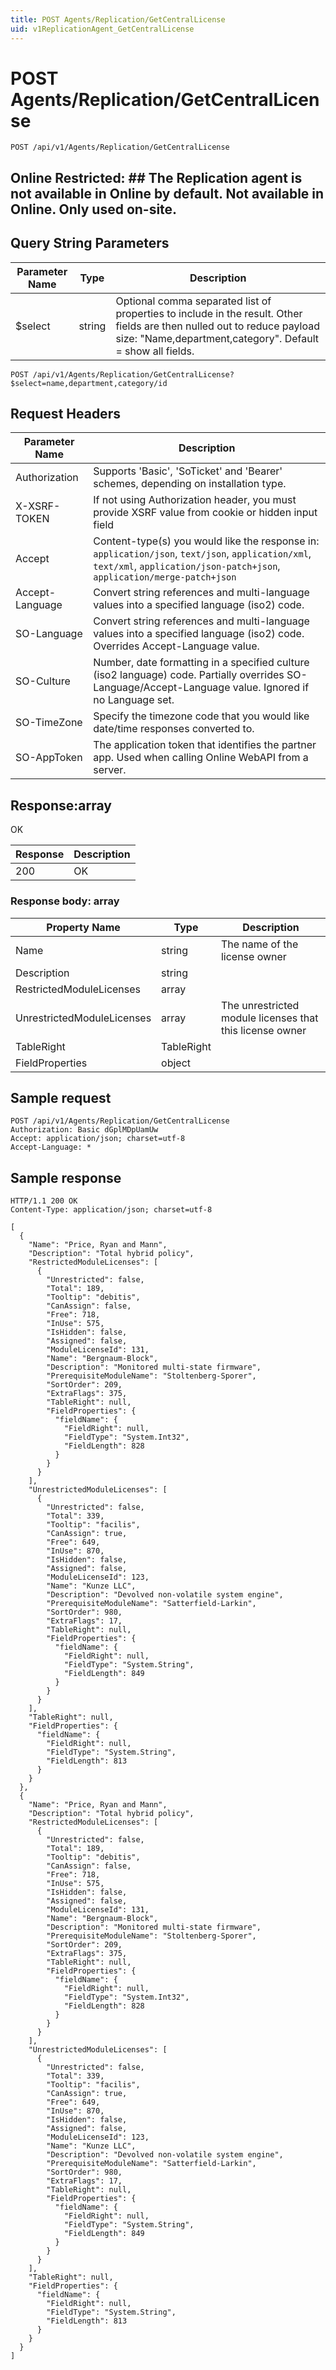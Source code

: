 ```yaml
---
title: POST Agents/Replication/GetCentralLicense
uid: v1ReplicationAgent_GetCentralLicense
---
```


# POST Agents/Replication/GetCentralLicense

```http
POST /api/v1/Agents/Replication/GetCentralLicense
```

<para />


## Online Restricted: ## The Replication agent is not available in Online by default. Not available in Online. Only used on-site.






## Query String Parameters

| Parameter Name | Type |  Description |
|----------------|------|--------------|
| $select | string |  Optional comma separated list of properties to include in the result. Other fields are then nulled out to reduce payload size: "Name,department,category". Default = show all fields. |

```http
POST /api/v1/Agents/Replication/GetCentralLicense?$select=name,department,category/id
```


## Request Headers

| Parameter Name | Description |
|----------------|-------------|
| Authorization  | Supports 'Basic', 'SoTicket' and 'Bearer' schemes, depending on installation type. |
| X-XSRF-TOKEN   | If not using Authorization header, you must provide XSRF value from cookie or hidden input field |
| Accept         | Content-type(s) you would like the response in: `application/json`, `text/json`, `application/xml`, `text/xml`, `application/json-patch+json`, `application/merge-patch+json` |
| Accept-Language | Convert string references and multi-language values into a specified language (iso2) code. |
| SO-Language | Convert string references and multi-language values into a specified language (iso2) code. Overrides Accept-Language value. |
| SO-Culture | Number, date formatting in a specified culture (iso2 language) code. Partially overrides SO-Language/Accept-Language value. Ignored if no Language set. |
| SO-TimeZone | Specify the timezone code that you would like date/time responses converted to. |
| SO-AppToken | The application token that identifies the partner app. Used when calling Online WebAPI from a server. |


## Response:array

OK

| Response | Description |
|----------------|-------------|
| 200 | OK |

### Response body: array

| Property Name | Type |  Description |
|----------------|------|--------------|
| Name | string | The name of the license owner |
| Description | string |  |
| RestrictedModuleLicenses | array |  |
| UnrestrictedModuleLicenses | array | The unrestricted module licenses that this license owner |
| TableRight | TableRight |  |
| FieldProperties | object |  |

## Sample request

```http!
POST /api/v1/Agents/Replication/GetCentralLicense
Authorization: Basic dGplMDpUamUw
Accept: application/json; charset=utf-8
Accept-Language: *
```

## Sample response

```http_
HTTP/1.1 200 OK
Content-Type: application/json; charset=utf-8

[
  {
    "Name": "Price, Ryan and Mann",
    "Description": "Total hybrid policy",
    "RestrictedModuleLicenses": [
      {
        "Unrestricted": false,
        "Total": 189,
        "Tooltip": "debitis",
        "CanAssign": false,
        "Free": 718,
        "InUse": 575,
        "IsHidden": false,
        "Assigned": false,
        "ModuleLicenseId": 131,
        "Name": "Bergnaum-Block",
        "Description": "Monitored multi-state firmware",
        "PrerequisiteModuleName": "Stoltenberg-Sporer",
        "SortOrder": 209,
        "ExtraFlags": 375,
        "TableRight": null,
        "FieldProperties": {
          "fieldName": {
            "FieldRight": null,
            "FieldType": "System.Int32",
            "FieldLength": 828
          }
        }
      }
    ],
    "UnrestrictedModuleLicenses": [
      {
        "Unrestricted": false,
        "Total": 339,
        "Tooltip": "facilis",
        "CanAssign": true,
        "Free": 649,
        "InUse": 870,
        "IsHidden": false,
        "Assigned": false,
        "ModuleLicenseId": 123,
        "Name": "Kunze LLC",
        "Description": "Devolved non-volatile system engine",
        "PrerequisiteModuleName": "Satterfield-Larkin",
        "SortOrder": 980,
        "ExtraFlags": 17,
        "TableRight": null,
        "FieldProperties": {
          "fieldName": {
            "FieldRight": null,
            "FieldType": "System.String",
            "FieldLength": 849
          }
        }
      }
    ],
    "TableRight": null,
    "FieldProperties": {
      "fieldName": {
        "FieldRight": null,
        "FieldType": "System.String",
        "FieldLength": 813
      }
    }
  },
  {
    "Name": "Price, Ryan and Mann",
    "Description": "Total hybrid policy",
    "RestrictedModuleLicenses": [
      {
        "Unrestricted": false,
        "Total": 189,
        "Tooltip": "debitis",
        "CanAssign": false,
        "Free": 718,
        "InUse": 575,
        "IsHidden": false,
        "Assigned": false,
        "ModuleLicenseId": 131,
        "Name": "Bergnaum-Block",
        "Description": "Monitored multi-state firmware",
        "PrerequisiteModuleName": "Stoltenberg-Sporer",
        "SortOrder": 209,
        "ExtraFlags": 375,
        "TableRight": null,
        "FieldProperties": {
          "fieldName": {
            "FieldRight": null,
            "FieldType": "System.Int32",
            "FieldLength": 828
          }
        }
      }
    ],
    "UnrestrictedModuleLicenses": [
      {
        "Unrestricted": false,
        "Total": 339,
        "Tooltip": "facilis",
        "CanAssign": true,
        "Free": 649,
        "InUse": 870,
        "IsHidden": false,
        "Assigned": false,
        "ModuleLicenseId": 123,
        "Name": "Kunze LLC",
        "Description": "Devolved non-volatile system engine",
        "PrerequisiteModuleName": "Satterfield-Larkin",
        "SortOrder": 980,
        "ExtraFlags": 17,
        "TableRight": null,
        "FieldProperties": {
          "fieldName": {
            "FieldRight": null,
            "FieldType": "System.String",
            "FieldLength": 849
          }
        }
      }
    ],
    "TableRight": null,
    "FieldProperties": {
      "fieldName": {
        "FieldRight": null,
        "FieldType": "System.String",
        "FieldLength": 813
      }
    }
  }
]
```